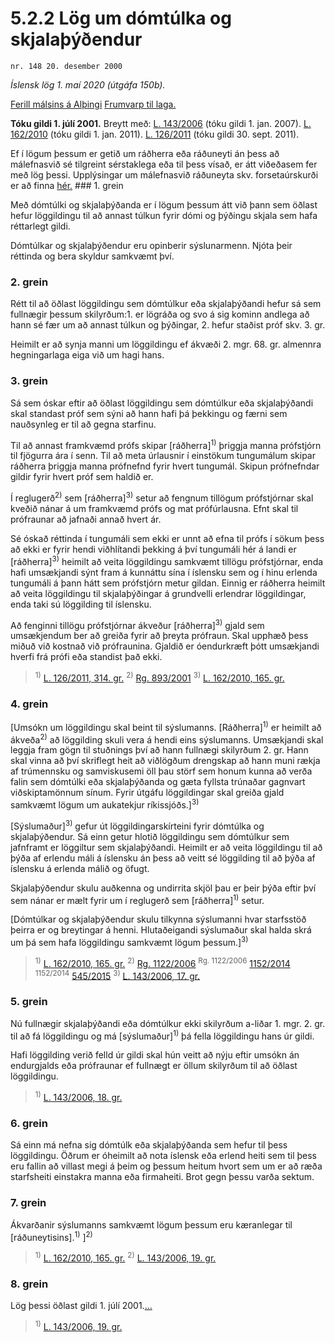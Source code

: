 # 5.2.2 Lög um dómtúlka og skjalaþýðendur

`nr. 148 20. desember 2000`

_Íslensk lög 1. maí 2020 (útgáfa 150b)._

[Ferill málsins á Alþingi](https://www.althingi.is/thingstorf/thingmalalistar-eftir-thingum/ferill/?ltg=126&mnr=80)
[Frumvarp til laga.](https://www.althingi.is/altext/126/s/0080.html)

**Tóku gildi 1. júlí 2001.**
Breytt með:
[L. 143/2006](https://althingi.is/altext/stjt/2006.143.html) (tóku gildi 1. jan. 2007).
[L. 162/2010](https://althingi.is/altext/stjt/2010.162.html) (tóku gildi 1. jan. 2011).
[L. 126/2011](https://althingi.is/altext/stjt/2011.126.html) (tóku gildi 30. sept. 2011).

Ef í lögum þessum er getið um ráðherra eða ráðuneyti án þess að málefnasvið sé tilgreint sérstaklega eða til þess vísað, er átt viðeðasem fer með lög þessi. Upplýsingar um málefnasvið ráðuneyta skv. forsetaúrskurði er að finna [hér.](2018119.md) ### 1. grein

Með dómtúlki og skjalaþýðanda er í lögum þessum átt við þann sem öðlast hefur löggildingu til að annast túlkun fyrir dómi og þýðingu skjala sem hafa réttarlegt gildi.

Dómtúlkar og skjalaþýðendur eru opinberir sýslunarmenn. Njóta þeir réttinda og bera skyldur samkvæmt því.

### 2. grein

Rétt til að öðlast löggildingu sem dómtúlkur eða skjalaþýðandi hefur sá sem fullnægir þessum skilyrðum:1. er lögráða og svo á sig kominn andlega að hann sé fær um að annast túlkun og þýðingar,
2. hefur staðist próf skv. 3. gr.

Heimilt er að synja manni um löggildingu ef ákvæði 2. mgr. 68. gr. almennra hegningarlaga eiga við um hagi hans.

### 3. grein

Sá sem óskar eftir að öðlast löggildingu sem dómtúlkur eða skjalaþýðandi skal standast próf sem sýni að hann hafi þá þekkingu og færni sem nauðsynleg er til að gegna starfinu.

Til að annast framkvæmd prófs skipar [ráðherra]<sup>1)</sup> þriggja manna prófstjórn til fjögurra ára í senn. Til að meta úrlausnir í einstökum tungumálum skipar ráðherra þriggja manna prófnefnd fyrir hvert tungumál. Skipun prófnefndar gildir fyrir hvert próf sem haldið er.

Í reglugerð<sup>2)</sup> sem [ráðherra]<sup>3)</sup> setur að fengnum tillögum prófstjórnar skal kveðið nánar á um framkvæmd prófs og mat prófúrlausna. Efnt skal til prófraunar að jafnaði annað hvert ár.

Sé óskað réttinda í tungumáli sem ekki er unnt að efna til prófs í sökum þess að ekki er fyrir hendi viðhlítandi þekking á því tungumáli hér á landi er [ráðherra]<sup>3)</sup> heimilt að veita löggildingu samkvæmt tillögu prófstjórnar, enda hafi umsækjandi sýnt fram á kunnáttu sína í íslensku sem og í hinu erlenda tungumáli á þann hátt sem prófstjórn metur gildan. Einnig er ráðherra heimilt að veita löggildingu til skjalaþýðingar á grundvelli erlendrar löggildingar, enda taki sú löggilding til íslensku.

Að fenginni tillögu prófstjórnar ákveður [ráðherra]<sup>3)</sup> gjald sem umsækjendum ber að greiða fyrir að þreyta prófraun. Skal upphæð þess miðuð við kostnað við prófraunina. Gjaldið er óendurkræft þótt umsækjandi hverfi frá prófi eða standist það ekki.

> <sup>1)</sup> [L. 126/2011, 314. gr.](https://althingi.is/altext/stjt/2011.126.html) <sup>2)</sup> [Rg. 893/2001](https://althingi.ishttps://www.reglugerd.is/reglugerdir/allar/nr/893-2001) <sup>3)</sup> [L. 162/2010, 165. gr.](https://althingi.is/altext/stjt/2010.162.html)

### 4. grein

[Umsókn um löggildingu skal beint til sýslumanns. [Ráðherra]<sup>1)</sup> er heimilt að ákveða<sup>2)</sup> að löggilding skuli vera á hendi eins sýslumanns. Umsækjandi skal leggja fram gögn til stuðnings því að hann fullnægi skilyrðum 2. gr. Hann skal vinna að því skriflegt heit að viðlögðum drengskap að hann muni rækja af trúmennsku og samviskusemi öll þau störf sem honum kunna að verða falin sem dómtúlki eða skjalaþýðanda og gæta fyllsta trúnaðar gagnvart viðskiptamönnum sínum. Fyrir útgáfu löggildingar skal greiða gjald samkvæmt lögum um aukatekjur ríkissjóðs.]<sup>3)</sup> 

[Sýslumaður]<sup>3)</sup> gefur út löggildingarskírteini fyrir dómtúlka og skjalaþýðendur. Sá einn getur hlotið löggildingu sem dómtúlkur sem jafnframt er löggiltur sem skjalaþýðandi. Heimilt er að veita löggildingu til að þýða af erlendu máli á íslensku án þess að veitt sé löggilding til að þýða af íslensku á erlenda málið og öfugt.

Skjalaþýðendur skulu auðkenna og undirrita skjöl þau er þeir þýða eftir því sem nánar er mælt fyrir um í reglugerð sem [ráðherra]<sup>1)</sup> setur.

[Dómtúlkar og skjalaþýðendur skulu tilkynna sýslumanni hvar starfsstöð þeirra er og breytingar á henni. Hlutaðeigandi sýslumaður skal halda skrá um þá sem hafa löggildingu samkvæmt lögum þessum.]<sup>3)</sup> 

> <sup>1)</sup> [L. 162/2010, 165. gr.](https://althingi.is/altext/stjt/2010.162.html) <sup>2)</sup> [Rg. 1122/2006](https://althingi.ishttps://www.reglugerd.is/reglugerdir/allar/nr/1122-2006) <sup>Rg. 1122/2006</sup> [1152/2014](https://althingi.ishttps://www.reglugerd.is/reglugerdir/allar/nr/1152-2014) <sup>1152/2014</sup> [545/2015](https://althingi.ishttps://www.reglugerd.is/reglugerdir/allar/nr/545-2015) <sup>3)</sup> [L. 143/2006, 17. gr.](https://althingi.is/altext/stjt/2006.143.html)

### 5. grein

Nú fullnægir skjalaþýðandi eða dómtúlkur ekki skilyrðum a-liðar 1. mgr. 2. gr. til að fá löggildingu og má [sýslumaður]<sup>1)</sup> þá fella löggildingu hans úr gildi.

Hafi löggilding verið felld úr gildi skal hún veitt að nýju eftir umsókn án endurgjalds eða prófraunar ef fullnægt er öllum skilyrðum til að öðlast löggildingu.

> <sup>1)</sup> [L. 143/2006, 18. gr.](https://althingi.is/altext/stjt/2006.143.html)

### 6. grein

Sá einn má nefna sig dómtúlk eða skjalaþýðanda sem hefur til þess löggildingu. Öðrum er óheimilt að nota íslensk eða erlend heiti sem til þess eru fallin að villast megi á þeim og þessum heitum hvort sem um er að ræða starfsheiti einstakra manna eða firmaheiti. Brot gegn þessu varða sektum.

### 7. grein

Ákvarðanir sýslumanns samkvæmt lögum þessum eru kæranlegar til [ráðuneytisins].<sup>1)</sup> ]<sup>2)</sup> 

> <sup>1)</sup> [L. 162/2010, 165. gr.](https://althingi.is/altext/stjt/2010.162.html) <sup>2)</sup> [L. 143/2006, 19. gr.](https://althingi.is/altext/stjt/2006.143.html)

### 8. grein

Lög þessi öðlast gildi 1. júlí 2001.[…](https://www.althingi.is/lagasafn/leidbeiningar/)

> <sup>1)</sup> [L. 143/2006, 19. gr.](https://althingi.is/altext/stjt/2006.143.html)
